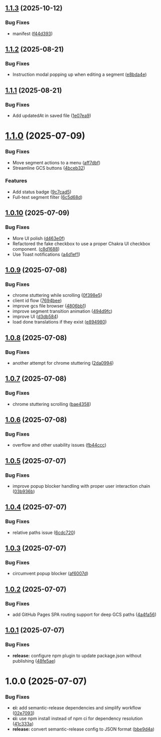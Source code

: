 ## [1.1.3](https://github.com/l10nmonster/lqa-boss/compare/v1.1.2...v1.1.3) (2025-10-12)


### Bug Fixes

* manifest ([f44d393](https://github.com/l10nmonster/lqa-boss/commit/f44d3935bed90980bc6e2b8b275de28134bc5ee1))

## [1.1.2](https://github.com/l10nmonster/lqa-boss/compare/v1.1.1...v1.1.2) (2025-08-21)


### Bug Fixes

* Instruction modal popping up when editing a segment ([e8bda4e](https://github.com/l10nmonster/lqa-boss/commit/e8bda4e4947a5c78fc9511aeccdf3e1baaf8a52d))

## [1.1.1](https://github.com/l10nmonster/lqa-boss/compare/v1.1.0...v1.1.1) (2025-08-21)


### Bug Fixes

* Add updatedAt in saved file ([1e07ea9](https://github.com/l10nmonster/lqa-boss/commit/1e07ea9eee0e0fffe7350ef90eb932161e2fe9f3))

# [1.1.0](https://github.com/l10nmonster/lqa-boss/compare/v1.0.10...v1.1.0) (2025-07-09)


### Bug Fixes

* Move segment actions to a menu ([aff7dbf](https://github.com/l10nmonster/lqa-boss/commit/aff7dbf21f1f65b16abe85bf7513cc7bfacf3842))
* Streamline GCS buttons ([4bceb32](https://github.com/l10nmonster/lqa-boss/commit/4bceb32b4412c833a067bbadc4eb92a2e6e1fdd0))


### Features

* Add status badge ([9c7cad5](https://github.com/l10nmonster/lqa-boss/commit/9c7cad5339b7c487ad5cd7114b1f411665ba5b4f))
* Full-text segment filter ([6c5d68d](https://github.com/l10nmonster/lqa-boss/commit/6c5d68dc0463c87bb3e2d3a4ed944afa94b0c299))

## [1.0.10](https://github.com/l10nmonster/lqa-boss/compare/v1.0.9...v1.0.10) (2025-07-09)


### Bug Fixes

* More UI polish ([d463e0f](https://github.com/l10nmonster/lqa-boss/commit/d463e0ffe86e59c650bdcbd77f11d703b0ed2901))
* Refactored the fake checkbox to use a proper Chakra UI checkbox component. ([c8d1688](https://github.com/l10nmonster/lqa-boss/commit/c8d1688980ccc8cc4c20decdddc82c20b81c9301))
* Use Toast notifications ([a4d1ef1](https://github.com/l10nmonster/lqa-boss/commit/a4d1ef1f861f8e7101fd8b9a7d5e33fa19f4aafc))

## [1.0.9](https://github.com/l10nmonster/lqa-boss/compare/v1.0.8...v1.0.9) (2025-07-08)


### Bug Fixes

* chrome stuttering while scrolling ([0f398e5](https://github.com/l10nmonster/lqa-boss/commit/0f398e593f8b5e639d298b99cd02f44c6972dd42))
* client id flow ([7694bee](https://github.com/l10nmonster/lqa-boss/commit/7694beefa08697d579925e83ca27e0d3ad196111))
* improve gcs file browser ([4806bb1](https://github.com/l10nmonster/lqa-boss/commit/4806bb1a3f353cd20dc8794bdbd36bacdd397d78))
* improve segment transition animation ([494d9fc](https://github.com/l10nmonster/lqa-boss/commit/494d9fcb5fbba2d98f58baba1cf40c66bb2f393d))
* improve UI ([d3db584](https://github.com/l10nmonster/lqa-boss/commit/d3db584805d038b5a9ce9efdf374142fce2118fe))
* load done translations if they exist ([e894980](https://github.com/l10nmonster/lqa-boss/commit/e8949804752dae9ea234c02820c7cc7076a40a8e))

## [1.0.8](https://github.com/l10nmonster/lqa-boss/compare/v1.0.7...v1.0.8) (2025-07-08)


### Bug Fixes

* another attempt for chrome stuttering ([2da0994](https://github.com/l10nmonster/lqa-boss/commit/2da09949d692e5c2ecdcae75d5fc32494c5e587b))

## [1.0.7](https://github.com/l10nmonster/lqa-boss/compare/v1.0.6...v1.0.7) (2025-07-08)


### Bug Fixes

* chrome stuttering scrolling ([bae4358](https://github.com/l10nmonster/lqa-boss/commit/bae435899ab3be2e6d872451d8d10d3e3cefd16f))

## [1.0.6](https://github.com/l10nmonster/lqa-boss/compare/v1.0.5...v1.0.6) (2025-07-08)


### Bug Fixes

* overflow and other usability issues ([fb44ccc](https://github.com/l10nmonster/lqa-boss/commit/fb44ccc73cce994104bdcb17cf825caba8d69828))

## [1.0.5](https://github.com/l10nmonster/lqa-boss/compare/v1.0.4...v1.0.5) (2025-07-07)


### Bug Fixes

* improve popup blocker handling with proper user interaction chain ([03b936b](https://github.com/l10nmonster/lqa-boss/commit/03b936b971c02866db73c276048731c1827fad12))

## [1.0.4](https://github.com/l10nmonster/lqa-boss/compare/v1.0.3...v1.0.4) (2025-07-07)


### Bug Fixes

* relative paths issue ([6cdc720](https://github.com/l10nmonster/lqa-boss/commit/6cdc7200ef1c1292140d9e3c9b9bb0da78c223cd))

## [1.0.3](https://github.com/l10nmonster/lqa-boss/compare/v1.0.2...v1.0.3) (2025-07-07)


### Bug Fixes

* circumvent popup blocker ([af6007d](https://github.com/l10nmonster/lqa-boss/commit/af6007db057b0ba0af9c8945bff5d80591773fd6))

## [1.0.2](https://github.com/l10nmonster/lqa-boss/compare/v1.0.1...v1.0.2) (2025-07-07)


### Bug Fixes

* add GitHub Pages SPA routing support for deep GCS paths ([4a4fa56](https://github.com/l10nmonster/lqa-boss/commit/4a4fa561ed8c7585aaf98f8987d89a9da7736b18))

## [1.0.1](https://github.com/l10nmonster/lqa-boss/compare/v1.0.0...v1.0.1) (2025-07-07)


### Bug Fixes

* **release:** configure npm plugin to update package.json without publishing ([48fe5ae](https://github.com/l10nmonster/lqa-boss/commit/48fe5ae7426622e2e050ef39a23f66086d45efa4))

# 1.0.0 (2025-07-07)


### Bug Fixes

* **ci:** add semantic-release dependencies and simplify workflow ([02e7093](https://github.com/l10nmonster/lqa-boss/commit/02e7093e3c95f9303d0fca4f97a4fe87f3087547))
* **ci:** use npm install instead of npm ci for dependency resolution ([41c333a](https://github.com/l10nmonster/lqa-boss/commit/41c333a908f5031d7f2c4645f917c1a79818916a))
* **release:** convert semantic-release config to JSON format ([bbe9d4a](https://github.com/l10nmonster/lqa-boss/commit/bbe9d4af86d348bd604b7564557ea95cc98ff3ce))
